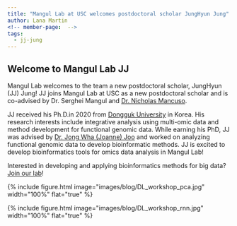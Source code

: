 ```yaml
---
title: "Mangul Lab at USC welcomes postdoctoral scholar JungHyun Jung"
author: Lana Martin
<!-- member-page:  -->
tags:
  - jj-jung
---
```


## Welcome to Mangul Lab JJ

Mangul Lab welcomes to the team a new postdoctoral scholar, JungHyun (JJ) Jung! JJ joins Mangul Lab at USC as a new postdoctoral scholar and is co-advised by Dr. Serghei Mangul and [Dr. Nicholas Mancuso](https://www.mancusolab.com/).

JJ received his Ph.D.in 2020 from [Dongguk University](http://www.dongguk.edu/mbs/en/index.jsp) in Korea. His research interests include integrative analysis using multi-omic data and method development for functional genomic data. While earning his PhD, JJ was advised by [Dr. Jong Wha (Joanne) Joo](https://cblab.yolasite.com/) and worked on analyzing functional genomic data to develop bioinformatic methods. JJ is excited to develop bioinformatics tools for omics data analysis in Mangul Lab!

Interested in developing and applying bioinformatics methods for big data? [Join our lab](http://www.sergheimangul.com/opportunities/)!

{%
  include figure.html
  image="images/blog/DL_workshop_pca.jpg"
  width="100%"
  flat="true"
%}

{%
  include figure.html
  image="images/blog/DL_workshop_rnn.jpg"
  width="100%"
  flat="true"
%}
